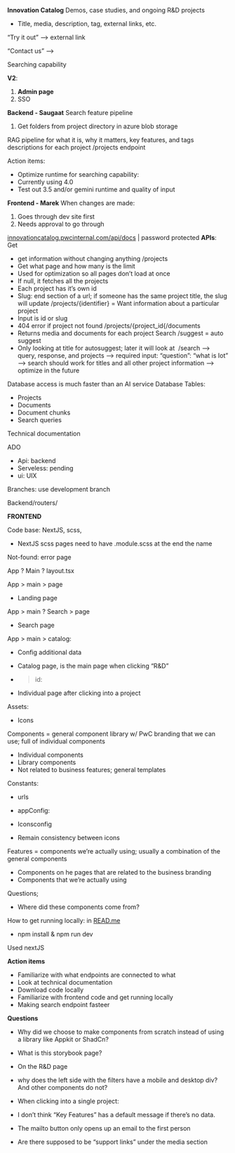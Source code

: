 **Innovation Catalog**
Demos, case studies, and ongoing R&D projects
- Title, media, description, tag, external links, etc.

“Try it out” —> external link

“Contact us” —> 

Searching capability

**V2**:
1. **Admin page**
2. SSO

  

**Backend - Saugaat**
Search feature pipeline
1. Get folders from project directory in azure blob storage

RAG pipeline for what it is, why it matters, key features, and tags descriptions for each project
/projects endpoint

Action items:
- Optimize runtime for searching capability:
- Currently using 4.0
- Test out 3.5 and/or gemini runtime and quality of input

**Frontend - Marek**
When changes are made:

1. Goes through dev site first
2. Needs approval to go through

[innovationcatalog.pwcinternal.com/api/docs](http://innovationcatalog.pwcinternal.com/api/docs) | password protected
**APIs**:
Get
- get information without changing anything
/projects
- Get what page and how many is the limit
- Used for optimization so all pages don’t load at once
- If null, it fetches all the projects
- Each project has it’s own id
- Slug: end section of a url; if someone has the same project title, the slug will update
/projects/{identifier} = Want information about a particular project
- Input is id or slug
- 404 error if project not found 
/projects/{project_id{/documents
- Returns media and documents for each project
Search
/suggest = auto suggest
- Only looking at title for autosuggest; later it will look at 
/search
—> query, response, and projects
—> required input: “question”: “what is Iot”
—> search should work for titles and all other project information
—> optimize in the future 

Database access is much faster than an AI service
Database
Tables:
- Projects
- Documents 
- Document chunks
- Search queries

Technical documentation

  

  

ADO

- Api: backend
- Serveless: pending
- ui: UIX

  

Branches: use development branch

  

Backend/routers/

  

  

**FRONTEND**

  

Code base: NextJS, scss,

- NextJS scss pages need to have .module.scss at the end the name

  

Not-found: error page

  

App ? Main ? layout.tsx

  

App > main > page

- Landing page

  

App > main ? Search > page

- Search page

  

App > main > catalog:

- Config additional data
- Catalog page, is the main page when clicking “R&D”
- > id:

- Individual page after clicking into a project

  

Assets:

- Icons

  

Components = general component library w/ PwC branding that we can use; full of individual components 

- Individual components
- Library components
- Not related to business features; general templates

  

Constants:

- urls
- appConfig: 
- Iconsconfig

- Remain consistency between icons

  

Features = components we’re actually using; usually a combination of the general components

- Components on he pages that are related to the business branding
- Components that we’re actually using

  

Questions;

- Where did these components come from?

  

How to get running locally: in [READ.me](http://READ.me)

- npm install & npm run dev

  

Used nextJS

  

  

**Action items**

- Familiarize with what endpoints are connected to what
- Look at technical documentation
- Download code locally
- Familiarize with frontend code and get running locally
- Making search endpoint fasteer

  

  

**Questions**

  

- Why did we choose to make components from scratch instead of using a library like Appkit or ShadCn?
- What is this storybook page?
- On the R&D page

- why does the left side with the filters have a mobile and desktop div? And other components do not?

- When clicking into a single project:

- I don’t think “Key Features” has a default message if there’s no data.
- The mailto button only opens up an email to the first person
- Are there supposed to be “support links” under the media section